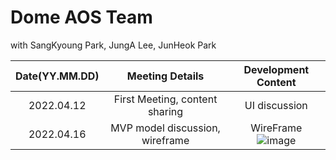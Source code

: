 # Dome AOS Team

with SangKyoung Park, JungA Lee, JunHeok Park

|Date(YY.MM.DD)| Meeting Details| Development Content|
|:---:|:---:|:---:|
|2022.04.12 | First Meeting, content sharing | UI discussion |
|2022.04.16 | MVP model discussion, wireframe | WireFrame ![image](https://user-images.githubusercontent.com/46203951/163662456-9269a4a3-8970-406e-aa4e-b5e410525551.png) | 
